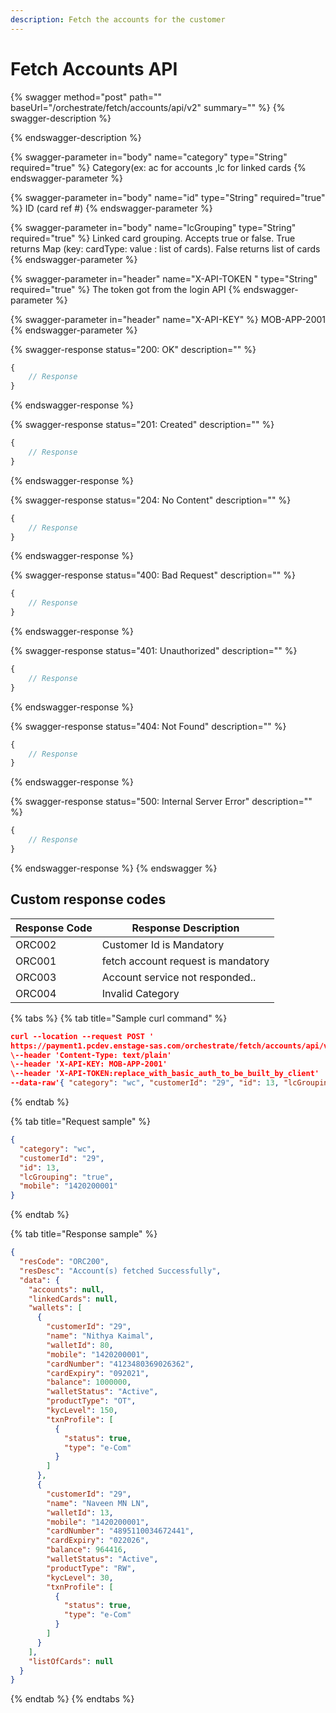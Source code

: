 ```yaml
---
description: Fetch the accounts for the customer
---
```


# Fetch Accounts API



{% swagger method="post" path="" baseUrl="<domain>/orchestrate/fetch/accounts/api/v2" summary="" %}
{% swagger-description %}

{% endswagger-description %}

{% swagger-parameter in="body" name="category" type="String" required="true" %}
Category(ex: ac for accounts ,lc for linked cards
{% endswagger-parameter %}

{% swagger-parameter in="body" name="id" type="String" required="true" %}
ID (card ref #)
{% endswagger-parameter %}

{% swagger-parameter in="body" name="lcGrouping" type="String" required="true" %}
Linked card grouping. Accepts true or false. True  returns Map (key: cardType: value : list of cards). False returns list of cards
{% endswagger-parameter %}

{% swagger-parameter in="header" name="X-API-TOKEN  " type="String" required="true" %}
The token got from the login API
{% endswagger-parameter %}

{% swagger-parameter in="header" name="X-API-KEY" %}
MOB-APP-2001
{% endswagger-parameter %}

{% swagger-response status="200: OK" description="" %}
```javascript
{
    // Response
}
```
{% endswagger-response %}

{% swagger-response status="201: Created" description="" %}
```javascript
{
    // Response
}
```
{% endswagger-response %}

{% swagger-response status="204: No Content" description="" %}
```javascript
{
    // Response
}
```
{% endswagger-response %}

{% swagger-response status="400: Bad Request" description="" %}
```javascript
{
    // Response
}
```
{% endswagger-response %}

{% swagger-response status="401: Unauthorized" description="" %}
```javascript
{
    // Response
}
```
{% endswagger-response %}

{% swagger-response status="404: Not Found" description="" %}
```javascript
{
    // Response
}
```
{% endswagger-response %}

{% swagger-response status="500: Internal Server Error" description="" %}
```javascript
{
    // Response
}
```
{% endswagger-response %}
{% endswagger %}

## Custom response codes

| Response Code | Response Description                |
| ------------- | ----------------------------------- |
| ORC002        | Customer Id is Mandatory            |
| ORC001        | ​fetch account request is mandatory |
| ​ORC003       | Account service not responded..     |
| ORC004        | Invalid Category                    |

{% tabs %}
{% tab title="Sample curl command" %}
```json
curl --location --request POST '
https://payment1.pcdev.enstage-sas.com/orchestrate/fetch/accounts/api/v1'
\--header 'Content-Type: text/plain'
\--header 'X-API-KEY: MOB-APP-2001'
\--header 'X-API-TOKEN:replace_with_basic_auth_to_be_built_by_client'
--data-raw'{ "category": "wc", "customerId": "29", "id": 13, "lcGrouping": "true", "mobile": "8892239811" }'
```
{% endtab %}

{% tab title="Request sample" %}
```json
{
  "category": "wc",
  "customerId": "29",
  "id": 13,
  "lcGrouping": "true",
  "mobile": "1420200001"
}
```
{% endtab %}

{% tab title="Response sample" %}
```json
{
  "resCode": "ORC200",
  "resDesc": "Account(s) fetched Successfully",
  "data": {
    "accounts": null,
    "linkedCards": null,
    "wallets": [
      {
        "customerId": "29",
        "name": "Nithya Kaimal",
        "walletId": 80,
        "mobile": "1420200001",
        "cardNumber": "4123480369026362",
        "cardExpiry": "092021",
        "balance": 1000000,
        "walletStatus": "Active",
        "productType": "OT",
        "kycLevel": 150,
        "txnProfile": [
          {
            "status": true,
            "type": "e-Com"
          }
        ]
      },
      {
        "customerId": "29",
        "name": "Naveen MN LN",
        "walletId": 13,
        "mobile": "1420200001",
        "cardNumber": "4895110034672441",
        "cardExpiry": "022026",
        "balance": 964416,
        "walletStatus": "Active",
        "productType": "RW",
        "kycLevel": 30,
        "txnProfile": [
          {
            "status": true,
            "type": "e-Com"
          }
        ]
      }
    ],
    "listOfCards": null
  }
}
```
{% endtab %}
{% endtabs %}
